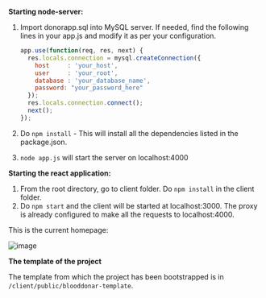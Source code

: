 **Starting node-server:**

1. Import donorapp.sql into MySQL server. If needed, find the following lines in your app.js and modify it as per your configuration.

   ```js
   app.use(function(req, res, next) {
     res.locals.connection = mysql.createConnection({
       host     : 'your_host',
       user     : 'your_root',
       database : 'your_database_name',
       password: "your_password_here"
     });
     res.locals.connection.connect();
     next();
   });
   ```

2. Do `npm install` - This will install all the dependencies listed in the package.json.
3. `node app.js` will start the server on localhost:4000

**Starting the react application:**

1. From the root directory, go to client folder. Do `npm install` in the client folder.
2. Do `npm start` and the client will be started at localhost:3000. The proxy is already configured to make all the requests to localhost:4000.

This is the current homepage:

![image](https://user-images.githubusercontent.com/14136164/55911285-eea2a200-5bfd-11e9-8ccf-de89ba8d711c.png)


**The template of the project**

The template from which the project has been bootstrapped is in `/client/public/blooddonar-template`.

